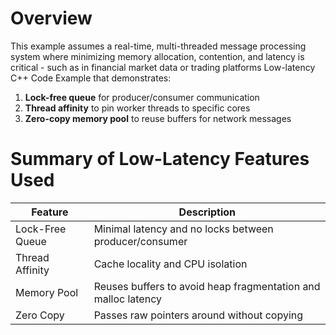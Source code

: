 # Overview

This example assumes a real-time, multi-threaded message processing system where minimizing memory allocation, contention, and latency is critical - such as in financial market data or trading platforms
Low-latency C++ Code Example that demonstrates:

1. **Lock-free queue** for producer/consumer communication
2. **Thread affinity** to pin worker threads to specific cores
3. **Zero-copy memory pool** to reuse buffers for network messages

# Summary of Low-Latency Features Used

| Feature         | Description                                                   |
| --------------- | ------------------------------------------------------------- |
| Lock-Free Queue | Minimal latency and no locks between producer/consumer        |
| Thread Affinity | Cache locality and CPU isolation                              |
| Memory Pool     | Reuses buffers to avoid heap fragmentation and malloc latency |
| Zero Copy       | Passes raw pointers around without copying                    |
